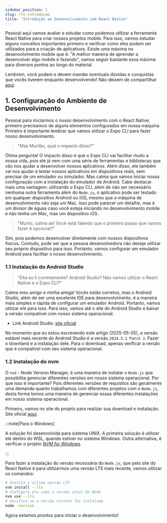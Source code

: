 ```yaml
---
sidebar_position: 1
slug: /rn-introducao
title: "Introdução ao Desenvolvimento com React Native"
---
```


Pessoal aqui vamos avaliar e estudar como podemos utilizar a ferramenta React Native para criar nossos projetos mobile. Para isso, vamos estudar alguns conceitos importantes primeiro e verificar como eles podem ser utilizados para a criação de aplicativos. Existe uma máxima no desenvolvimento mobile que é: "A melhor maneira de aprender a desenvolver algo mobile é fazendo", vamos seguir bastante essa máxima para diversos pontos ao longo do material.

Lembrem, você podem e devem mandar eventuais dúvidas e conquistas que vocês tiverem enquanto desenvolvendo! Não deixem de compartilhar [aqui](https://www.linkedin.com/in/murilo-zanini-de-carvalho-0980415b/).


## 1. Configuração do Ambiente de Desenvolvimento

Pessoal para iniciarmos o nosso desenvolvimento com o React Native, primeiro precisamos de alguns elementos configurados em nossa máquina. Primeiro é importante lembrar que vamos utilizar o Expo CLI para fazer nosso desenvolvimento.

> "Mas Murilão, qual o impacto disso?"

Ótima pergunta! O impacto disso é que o Expo CLI vai facilitar muito a nossa vida, pois ele já vem com uma série de ferramentas e bibliotecas que vão nos ajudar a desenvolver nossos aplicativos. Além disso, ele também vai nos ajudar a testar nossos aplicativos em dispositivos reais, sem precisar de um emulador ou simulador. Mas calma que vamos iniciar nossa configuração com a instalação do emulador de Android. Cabe destacar mais uma vantagem: utilizando o Expo CLI, além de não ser necessário nenhuma outra ferramenta além do `Node.js`, o aplicativo pode ser testado em qualquer dispositivo Android ou iOS, mesmo que a máquina de desenvolvimento não seja um Mac. Isso pode parecer um detalhe, mas é um divisor de águas caso você esteja iniciando no desenvolvimento mobile e não tenha um Mac, mas um dispositivo iOS.

> "Murilo, calma ae! Você está falando que o primeiro passo que vamos fazer é opcional?"

Sim, pois podemos desenvolver diretamente com nossos dispositivos físicos. Contudo, pode ser que a pessoa desenvolvedora não deseje utilizar seu próprio dispositivo para isso. Portanto, vamos configurar um emulador Android para facilitar o nosso desenvolvimento.

### 1.1 Instalação do Android Studio

> "Eita eu li corretamente? Android Studio? Não vamos utilizar o React Native e o Expo CLI?"

Calma meu amigo e minha amiga! Vocês estão corretos, mas o Android Studio, além de ser uma excelente IDE para desenvolvimento, é a maneira mais simples e rápida de configurar um emulador Android. Portanto, vamos utilizar ele para isso. Para isso, vamos até o site do Android Studio e baixar a versão compatível com nosso sistema operacional.

- Link Android Studio: [site oficial](https://developer.android.com/studio?hl=pt-br)

No momento que eu estou escrevendo este artigo (2025-05-05), a versão estável mais recente do Android Studio é a versão `2024.3.1 Patch 2`. Fazer o downland e a instalação dele. Para o download, apenas verificar a versão que é compatível com seu sistema operacional.

### 1.2 Instalação do nvm

O `nvm` - Node Version Manager, é uma maneira de instalar o `Node.js` que possibilita gerenciar diferentes versões em nosso sistema operacional. Por que isso é importante? Pois diferentes versões de requisitos são geralmente uma demanda quanto trabalhamos com diferentes projetos com o `Node.js`, desta forma temos uma maneira de gerenciar essas diferentes instalações em nosso sistema operacional.

Primeiro, vamos no site do projeto para realizar sua download e instalação. Site oficial [aqui](https://github.com/nvm-sh/nvm).

:::note[Para o Windows]

A solução foi desenvolvida para sistema UNIX. A primeira solução é utilizar ele dentro do WSL, quando estiver no sistema Windows. Outra alternativa, é verificar o projeto [*NVM for Windows*](https://github.com/coreybutler/nvm-windows).

:::

Para fazer a instalação do versão necessária do `Node.js`, que pelo site do React Native é para utilizarmos uma versão LTS mais recente, vamos utilizar os comandos:

```sh
# Instala a última versão LTS
nvm install --lts
# Configura ela como a versão atual do Node
nvm use --lts
# Verifica se a versão correta foi instalada
node -version
```

Agora estamos prontos para iniciar o desenvolvimento!



